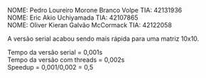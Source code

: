 NOME: Pedro Loureiro Morone Branco Volpe TIA: 42131936  
NOME: Eric Akio Uchiyamada TIA: 42107865  
NOME: Oliver Kieran Galvão McCormack TIA: 42122058  
  
A versão serial acabou sendo mais rápida para uma matriz 10x10.  
  
Tempo da versão serial = 0,001s  
Tempo da versão com threads = 0,002s  
  Speedup = 0,001/0,002 = 0,5
